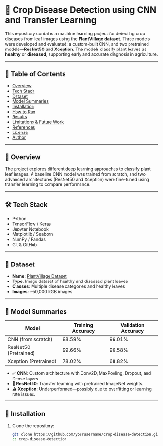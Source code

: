 # 🌿 Crop Disease Detection using CNN and Transfer Learning

This repository contains a machine learning project for detecting crop diseases from leaf images using the **PlantVillage dataset**. Three models were developed and evaluated: a custom-built CNN, and two pretrained models—**ResNet50** and **Xception**. The models classify plant leaves as **healthy** or **diseased**, supporting early and accurate diagnosis in agriculture.

---

## 📂 Table of Contents

- [Overview](#📜overview)
- [Tech Stack](#tech-stack)
- [Dataset](#dataset)
- [Model Summaries](#🧠model-summaries)
- [Installation](#installation)
- [How to Run](#how-to-run)
- [Results](#results)
- [Limitations & Future Work](#limitations--future-work)
- [References](#references)
- [License](#license)
- [Author](#author)

---

## 📜 Overview

The project explores different deep learning approaches to classify plant leaf images. A baseline CNN model was trained from scratch, and two advanced architectures (ResNet50 and Xception) were fine-tuned using transfer learning to compare performance.

---

## 🛠 Tech Stack

- Python
- TensorFlow / Keras
- Jupyter Notebook
- Matplotlib / Seaborn
- NumPy / Pandas
- Git & GitHub

---

## 🌱 Dataset

- **Name**: [PlantVillage Dataset](https://www.kaggle.com/datasets/emmarex/plantdisease)
- **Type**: Image dataset of healthy and diseased plant leaves
- **Classes**: Multiple disease categories and healthy leaves
- **Images**: ~50,000 RGB images

---

## 🧠 Model Summaries

| Model               | Training Accuracy | Validation Accuracy |
|---------------------|-------------------|----------------------|
| CNN (from scratch)  | 98.59%            | 96.01%               |
| ResNet50 (Pretrained) | 99.66%            | 96.58%               |
| Xception (Pretrained) | 78.02%            | 68.82%               |

- ✅ **CNN**: Custom architecture with Conv2D, MaxPooling, Dropout, and Dense layers.
- 🔁 **ResNet50**: Transfer learning with pretrained ImageNet weights.
- ⚠️ **Xception**: Underperformed—possibly due to overfitting or learning rate issues.

---

## 💾 Installation

1. Clone the repository:
   ```bash
   git clone https://github.com/yourusername/crop-disease-detection.git
   cd crop-disease-detection

